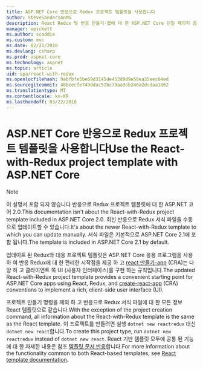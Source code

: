 ```yaml
---
title: ASP.NET Core 반응으로 Redux 프로젝트 템플릿을 사용합니다
author: SteveSandersonMS
description: React Redux 및 반응 만들기-앱에 대 한 ASP.NET Core 단일 페이지 응용 프로그램 (SPA) 프로젝트 템플릿으로 시작 하는 방법에 알아봅니다.
manager: wpickett
ms.author: scaddie
ms.custom: mvc
ms.date: 02/21/2018
ms.devlang: csharp
ms.prod: aspnet-core
ms.technology: aspnet
ms.topic: article
uid: spa/react-with-redux
ms.openlocfilehash: 9abfbfe5be69d3145de453d9d9e56ea35eec64ed
ms.sourcegitcommit: 48beecfe749ddac52bc79aa3eb246a2dcdaa1862
ms.translationtype: MT
ms.contentlocale: ko-KR
ms.lasthandoff: 03/22/2018
---
```

# <a name="use-the-react-with-redux-project-template-with-aspnet-core"></a><span data-ttu-id="cdbfe-103">ASP.NET Core 반응으로 Redux 프로젝트 템플릿을 사용합니다</span><span class="sxs-lookup"><span data-stu-id="cdbfe-103">Use the React-with-Redux project template with ASP.NET Core</span></span>

> [!NOTE]
> <span data-ttu-id="cdbfe-104">이 설명서 포함 되지 않습니다 반응으로 Redux 프로젝트 템플릿에 대 한 ASP.NET 코어 2.0.</span><span class="sxs-lookup"><span data-stu-id="cdbfe-104">This documentation isn't about the React-with-Redux project template included in ASP.NET Core 2.0.</span></span> <span data-ttu-id="cdbfe-105">최신 반응으로 Redux 서식 파일을 수동으로 업데이트할 수 있습니다.</span><span class="sxs-lookup"><span data-stu-id="cdbfe-105">It's about the newer React-with-Redux template to which you can update manually.</span></span> <span data-ttu-id="cdbfe-106">서식 파일은 기본적으로 ASP.NET Core 2.1에 포함 됩니다.</span><span class="sxs-lookup"><span data-stu-id="cdbfe-106">The template is included in ASP.NET Core 2.1 by default.</span></span>

<span data-ttu-id="cdbfe-107">업데이트 된 Redux와 대응 프로젝트 템플릿은 ASP.NET Core 응용 프로그램을 사용 하 여 반응 Redux에 대 한 편리한 시작점을 제공 하 고 [react 만들기-app](https://github.com/facebookincubator/create-react-app) (CRA)는 다양 하 고 클라이언트 쪽 UI (사용자 인터페이스)를 구현 하는 규칙입니다.</span><span class="sxs-lookup"><span data-stu-id="cdbfe-107">The updated React-with-Redux project template provides a convenient starting point for ASP.NET Core apps using React, Redux, and [create-react-app](https://github.com/facebookincubator/create-react-app) (CRA) conventions to implement a rich, client-side user interface (UI).</span></span>

<span data-ttu-id="cdbfe-108">프로젝트 만들기 명령을 제외 하 고 반응으로 Redux 서식 파일에 대 한 모든 정보 React 템플릿으로 같습니다.</span><span class="sxs-lookup"><span data-stu-id="cdbfe-108">With the exception of the project creation command, all information about the React-with-Redux template is the same as the React template.</span></span> <span data-ttu-id="cdbfe-109">이 프로젝트를 만들려면 실행 `dotnet new reactredux` 대신 `dotnet new react`합니다.</span><span class="sxs-lookup"><span data-stu-id="cdbfe-109">To create this project type, run `dotnet new reactredux` instead of `dotnet new react`.</span></span> <span data-ttu-id="cdbfe-110">React 기반 템플릿 모두에 공통 된 기능에 대 한 자세한 내용은 참조 [템플릿 문서 반응](xref:spa/react)합니다.</span><span class="sxs-lookup"><span data-stu-id="cdbfe-110">For more information about the functionality common to both React-based templates, see [React template documentation](xref:spa/react).</span></span>
